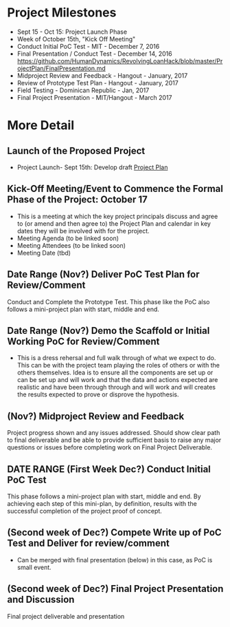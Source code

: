 
# Project Milestones
* Sept 15 - Oct 15: Project Launch Phase 
* Week of October 15th, "Kick Off Meeting"
* Conduct Initial PoC Test - MIT - December 7, 2016
* Final Presentation / Conduct Test - December 14, 2016 https://github.com/HumanDynamics/RevolvingLoanHack/blob/master/ProjectPlan/FinalPresentation.md
* Midproject Review and Feedback - Hangout - January, 2017
* Review of Prototype Test Plan - Hangout - January, 2017
* Field Testing - Dominican Republic - Jan, 2017
* Final Project Presentation - MIT/Hangout - March 2017

# More Detail

## Launch of the Proposed Project
* Project Launch- Sept 15th: Develop draft [Project Plan](https://github.com/HumanDynamics/RevolvingLoanHack/blob/master/ProjectPlan/ProjectPlan.md)

## Kick-Off Meeting/Event to Commence the Formal Phase of the Project: October 17
* This is a meeting at which the key project principals discuss and agree to (or amend and then agree to) the Project Plan and calendar in key dates they will be involved with for the project. 
* Meeting Agenda (to be linked soon)
* Meeting Attendees (to be linked soon)
* Meeting Date (tbd)

## Date Range (Nov?) Deliver PoC Test Plan for Review/Comment
Conduct and Complete the Prototype Test. This phase like the PoC also follows a mini-project plan with start, middle and end.

## Date Range (Nov?) Demo the Scaffold or Initial Working PoC for Review/Comment

* This is a dress rehersal and full walk through of what we expect to do.  This can be with the project team playing the roles of others or with the others themselves.  Idea is to ensure all the components are set up or can be set up and will work and that the data and actions expected are realistic and have been through through and will work and will creates the results expected to prove or disprove the hypothesis.

## (Nov?) Midproject Review and Feedback
Project progress shown and any issues addressed. Should show clear path to final deliverable and be able to provide sufficient basis to raise any major questions or issues before completing work on Final Project Deliverable. 

## DATE RANGE (First Week Dec?) Conduct Initial PoC Test

This phase follows a mini-project plan with start, middle and end. By achieving each step of this mini-plan, by definition, results with the successful completion of the project proof of concept.

## (Second week of Dec?) Compete Write up of PoC Test and Deliver for review/comment

* Can be merged with final presentation (below) in this case, as PoC is small event. 

## (Second week of Dec?) Final Project Presentation and Discussion
Final project deliverable and presentation 
